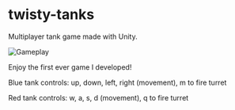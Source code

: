 # twisty-tanks
Multiplayer tank game made with Unity.

![Gameplay](https://user-images.githubusercontent.com/54961512/135631620-89a74885-69b5-4d7d-842f-d8760f2ad650.gif)

Enjoy the first ever game I developed!



Blue tank controls: up, down, left, right (movement), m to fire turret

Red tank controls: w, a, s, d (movement), q to fire turret

